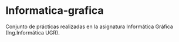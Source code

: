 # Informatica-grafica
Conjunto de prácticas realizadas en la asignatura Informática Gráfica (Ing.Informática UGR).
